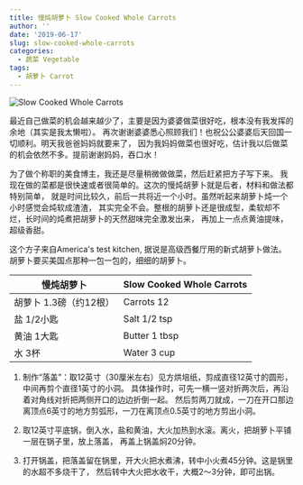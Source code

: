 ```yaml
---
title: 慢炖胡萝卜 Slow Cooked Whole Carrots
author: ''
date: '2019-06-17'
slug: slow-cooked-whole-carrots
categories:
  - 蔬菜 Vegetable
tags:
  - 胡萝卜 Carrot
---
```

![Slow Cooked Whole Carrots](/img/2019-06-15-slow-cooked-whole-carrots.jpg)

最近自己做菜的机会越来越少了，主要是因为婆婆做菜很好吃，根本没有我发挥的余地（其实是我太懒啦）。
再次谢谢婆婆悉心照顾我们！也祝公公婆婆后天回国一切顺利。明天我爸爸妈妈就要来了，
因为我妈妈做菜也很好吃，估计我以后做菜的机会依然不多。提前谢谢妈妈，吞口水！

为了做个称职的美食博主，我还是尽量稍微做做菜，然后赶紧把方子写下来。
我现在做的菜都是很快速或者很简单的。这次的慢炖胡萝卜就是后者，材料和做法都特别简单，
就是时间比较久，前后一共将近一个小时。虽然听起来胡萝卜炖一个小时感觉会炖软成渣渣，
其实完全不会。整根的胡萝卜还是很成型，柔软却不烂，长时间的炖煮把胡萝卜的天然甜味完全激发出来，
再加上一点点黄油提味，超级香甜。

这个方子来自America's test kitchen, 据说是高级西餐厅用的新式胡萝卜做法。
胡萝卜要买美国点那种一包一包的，细细的胡萝卜。

| 慢炖胡萝卜                            |Slow Cooked Whole Carrots    |
|---------------------------------------|-------------------------|
|胡萝卜 1.3磅（约12根）                 |Carrots 12        |
|盐   1/2小匙                           |Salt 1/2 tsp            |
|黄油   1大匙                           |Butter 1 tbsp            |
|水   3杯                               |Water 3 cup            |

1. 制作“落盖”：取12英寸（30厘米左右）见方烘培纸，剪成直径12英寸的圆形，中间再剪个直径1英寸的小洞。
具体操作时，可先一横一竖对折两次后，再沿着对角线对折把两侧开口的边边折倒一起。
然后剪两刀就成，一刀在开口那边离顶点6英寸的地方剪弧形，一刀在离顶点0.5英寸的地方剪出小洞。

2. 取12英寸平底锅，倒入水，盐和黄油，大火加热到水滚。离火，把胡萝卜平铺一层在锅子里，放上落盖，
再盖上锅盖焖20分钟。

3. 打开锅盖，把落盖留在锅里，开大火把水煮沸，转中小火煮45分钟。这是锅里的水超不多烧干了，
然后转中大火把水收干，大概2～3分钟，即可出锅。

